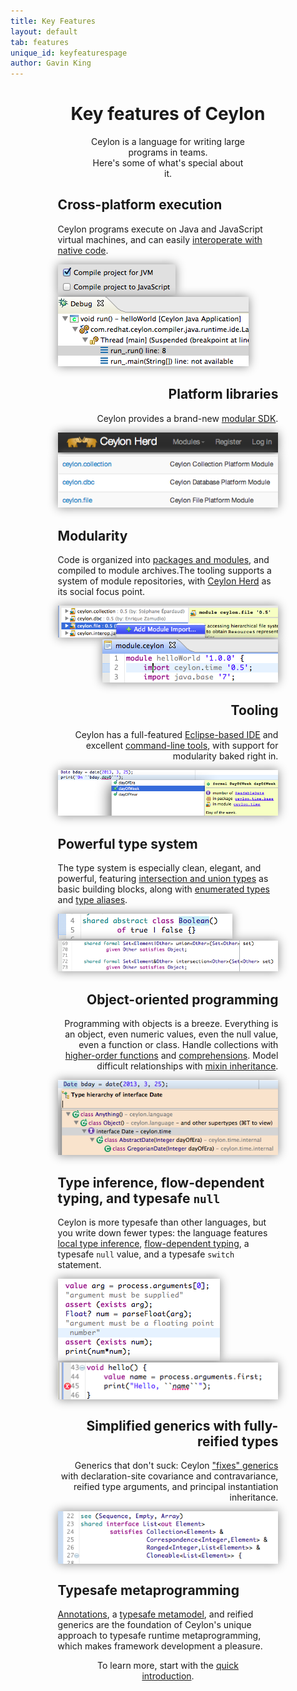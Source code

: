 ```yaml
---
title: Key Features
layout: default
tab: features
unique_id: keyfeaturespage
author: Gavin King
---
```

<h1 style="text-align:center">Key features of Ceylon</h1>
<div style="margin-left:15%;margin-right:15%;text-shadow: 0 -1px 1px #ffffff;padding-bottom:10px;">
<p style="margin-left:15%;margin-right:15%;text-align:center">
Ceylon is a language for writing large programs in teams.<br/> 
Here's some of what's special about it.</p>

<div class="feature">
<h2>Cross-platform execution</h2>
<p>Ceylon programs execute on Java and JavaScript virtual machines, and can 
easily <a href="/documentation/current/introduction/#interoperation_with_native_java_and_javascript">
interoperate with native code</a>.</p>
<div><img src="/images/features/javajs1.png" style="box-shadow: 0 0 15px #888;"/>
<img src="/images/features/javajs2.png" style="box-shadow: 0 0 15px #888;"/></div>
</div>

<div style="text-align:right" class="feature">
<h2>Platform libraries</h2>
<p>Ceylon provides a brand-new 
<a href="https://modules.ceylon-lang.org/categories/SDK">modular SDK</a>.</p>
<div>
<img src="/images/features/herd.png" style="box-shadow: 0 0 15px #888;"/>
<img src="/images/features/sdk2.png" style="box-shadow: 0 0 15px #888;"/>
</div>
</div>

<div class="feature">
<h2>Modularity</h2>
<p>Code is organized into 
<a href="/documentation/current/introduction/#modularity">packages and modules</a>, 
and compiled to module archives.The tooling supports a system of module repositories, 
with <a href="http://modules.ceylon-lang.org">Ceylon Herd</a> as its social focus point.</p>
<div>
<img src="/images/features/modularity2.png" style="box-shadow: 0 0 15px #888;"/>
</div>
<div style="text-align:right">
<img src="/images/features/modularity.png" style="box-shadow: 0 0 15px #888;"/>
</div>
</div>

<div style="text-align:right" class="feature">
<h2>Tooling</h2>
<p>Ceylon has a full-featured 
<a href="/documentation/current/ide">Eclipse-based IDE</a> and excellent 
<a href="/documentation/current/reference/tool/ceylon/subcommands/">command-line 
tools</a>, with support for modularity baked right in.</p>
<div><img src="/images/features/tools1.png" style="box-shadow: 0 0 15px #888;"/></div>
</div>

<div class="feature">
<h2>Powerful type system</h2>
<p>The type system is especially clean, elegant, and powerful, featuring 
<a href="/documentation/current/introduction/#principal_typing_union_types_and_intersection_types">
intersection and union types</a> as basic building blocks, along with 
<a href="/documentation/current/introduction/#enumerated_subtypes">enumerated types</a> 
and <a href="/documentation/current/introduction/#type_aliases_and_type_inference">type aliases</a>.</p>
<div>
<img src="/images/features/enumerated.png" style="box-shadow: 0 0 15px #888;"/>
</div>
<div>
<img src="/images/features/unionintersection.png" style="box-shadow: 0 0 15px #888;"/>
</div>
</div>

<div style="text-align:right" class="feature">
<h2>Object-oriented programming</h2>
<p>Programming with objects is a breeze. Everything is an object, even numeric values,
even the null value, even a function or class. Handle collections with 
<a href="/documentation/current/introduction/#higher_order_functions">higher-order functions</a> 
and <a href="/documentation/current/introduction/#comprehensions">comprehensions</a>. 
Model difficult relationships with 
<a href="/documentation/current/introduction/#mixin_inheritance">mixin inheritance</a>.</p>
<div><img src="/images/features/heirarchy.png" style="box-shadow: 0 0 15px #888;"/></div>
</div>

<div class="feature">
<h2>Type inference, flow-dependent typing, and typesafe <code>null</code></h2>
<p>Ceylon is more typesafe than other languages, but you write down fewer types: the 
language features 
<a href="/documentation/current/introduction/#type_aliases_and_type_inference">local
type inference</a>, 
<a href="/documentation/current/introduction/#typesafe_null_and_flow_dependent_typing">
flow-dependent typing</a>, a typesafe <code>null</code>
value, and a typesafe <code>switch</code> statement.</p>
<div>
<img src="/images/features/flowtyping.png" style="box-shadow: 0 0 15px #888;"/>
<img src="/images/features/null.png" style="vertical-align:top;box-shadow: 0 0 15px #888;"/>
</div>
</div>

<div style="text-align:right" class="feature">
<h2>Simplified generics with fully-reified types</h2>
<p>Generics that don't suck: Ceylon 
<a href="/documentation/current/introduction/#simplified_generics_with_fully_reified_types">"fixes" 
generics</a> with declaration-site covariance and contravariance, reified type arguments, and 
principal instantiation inheritance.</p>
<img src="/images/features/generics.png" style="vertical-align:top;box-shadow: 0 0 15px #888;"/>
</div>

<div class="feature">
<h2>Typesafe metaprogramming</h2>
<p><a href="/documentation/current/annotations/#annotations">Annotations</a>, a 
<a href="/documentation/current/annotations/#the_metamodel">typesafe metamodel</a>,
and reified generics are the foundation of Ceylon's unique approach to typesafe 
runtime metaprogramming, which makes framework development a pleasure.</p>
</div>

<!-- TODO: named args + tree structures -->

<p style="margin-left:15%;margin-right:15%;text-align:center">
To learn more, start with the 
<a href="/documentation/current/introduction">quick introduction</a>.</p>

</div>
